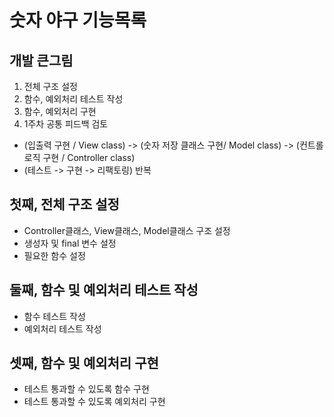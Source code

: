 # 숫자 야구 기능목록

## 개발 큰그림
1. 전체 구조 설정
2. 함수, 예외처리 테스트 작성
3. 함수, 예외처리 구현
4. 1주차 공통 피드백 검토

- (입출력 구현 / View class) -> (숫자 저장 클래스 구현/ Model class) -> (컨트롤 로직 구현 / Controller class) 
- (테스트 -> 구현 -> 리팩토링)  반복

## 첫째, 전체 구조 설정

- Controller클래스, View클래스, Model클래스 구조 설정
- 생성자 및 final 변수 설정
- 필요한 함수 설정

## 둘째, 함수 및 예외처리 테스트 작성

- 함수 테스트 작성
- 예외처리 테스트 작성

## 셋째, 함수 및 예외처리 구현

- 테스트 통과할 수 있도록 함수 구현
- 테스트 통과할 수 있도록 예외처리 구현